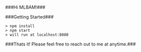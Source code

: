 ###Hi MLBAM!###

###Getting Started###

	> npm install
	> npm start
	> will run at localhost:8080


###Thats it! Please feel free to reach out to me at anytime.###
